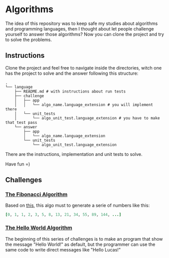# Algorithms
The idea of this repository was to keep safe my studies about algorithms and programming
languages, then I thought about let people challenge yourself to answer those algorithms?
Now you can clone the project and try to solve the problems.

## Instructions
Clone the project and feel free to navigate inside the directories, witch one has the project to
solve and the answer following this structure:

```
.
└── language
    ├── README.md # with instructions about run tests
    ├── challenge
    │   ├── app
    │   │   └── algo_name.language_extension # you will implement there
    │   └── unit_tests
    │       └── algo_unit_test.language_extension # you have to make that test pass
    └── answer
        ├── app
        │   └── algo_name.language_extension
        └── unit_tests
            └── algo_unit_test.language_extension
```
There are the instructions, implementation and unit tests to solve.

Have fun =)

## Challenges

### [The Fibonacci Algorithm](https://github.com/Lucasosf/algorithms/tree/master/fibonacci)

Based on [this](https://en.wikipedia.org/wiki/Fibonacci_number), this algo must to generate a serie of numbers like this:

```ruby
[0, 1, 1, 2, 3, 5, 8, 13, 21, 34, 55, 89, 144, ...]
```

### [The Hello World Algorithm](https://github.com/Lucasosf/algorithms/tree/master/hello_world)

The beginning of this series of challenges is to make an program that
show the message "Hello World!" as default, but the programmer can use
the same code to write direct messages like "Hello Lucas!"

